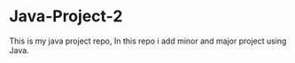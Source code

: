 # Java-Project-2
This is my java project repo, In this repo i add minor and major project using Java.
